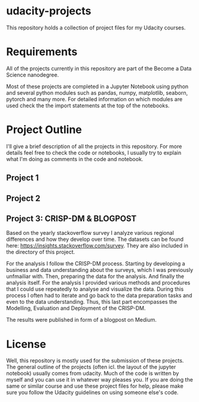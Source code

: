 # udacity-projects
This repository holds a collection of project files for my Udacity courses.

# Requirements

All of the projects currently in this repository are part of the Become a Data Science nanodegree.

Most of these projects are completed in a Jupyter Notebook using python and several python modules such as pandas, numpy, matplotlib, seaborn, pytorch and many more. For detailed information on which modules are used check the the import statements at the top of the notebooks.

# Project Outline

I'll give a brief description of all the projects in this repository. For more details feel free to check the code or notebooks, I usually try to explain what I'm doing as comments in the code and notebook.

## Project 1

## Project 2

## Project 3: CRISP-DM & BLOGPOST

Based on the yearly stackoverflow survey I analyze various regional differences and how they develop over time. The datasets can be found here: https://insights.stackoverflow.com/survey. They are also included in the directory of this project.

For the analysis I follow the CRISP-DM process. Starting by developing a business and data understanding about the surveys, which I was previously unfmailiar with. Then, preparing the data for the analysis. And finally the analysis itself. For the analysis I provided various methods and procedures that I could use repeatedly to analyse and visualize the data. During this process I often had to iterate and go back to the data preparation tasks and even to the data understanding. Thus, this last part encompasses the Modelling, Evaluation and Deployment of the CRISP-DM.

The results were published in form of a blogpost on Medium.


# License

Well, this repository is mostly used for the submission of these projects. The general outline of the projects (often icl. the layout of the jupyter notebook) usually comes from udacity. Much of the code is written by myself and you can use it in whatever way pleases you. If you are doing the same or similar course and use these project files for help, please make sure you follow the Udacity guidelines on using someone else's code.


